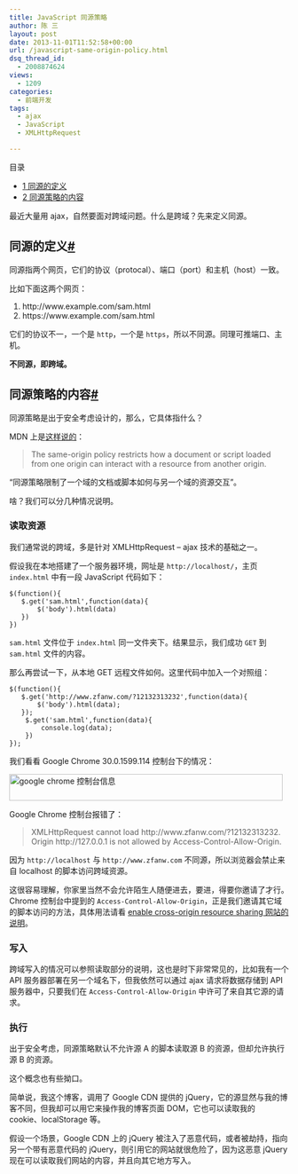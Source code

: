 ```yaml
---
title: JavaScript 同源策略
author: 陈 三
layout: post
date: 2013-11-01T11:52:58+00:00
url: /javascript-same-origin-policy.html
dsq_thread_id:
  - 2008874624
views:
  - 1209
categories:
  - 前端开发
tags:
  - ajax
  - JavaScript
  - XMLHttpRequest

---
```

<div id="toc_container" class="ml-l u-floatRight pure-u-1-1 pure-u-sm-2-5 toc_white no_bullets">
  <nav id="myaffix">
  
  <p class="toc-title">
    目录
  </p>
  
  <ul class="toc-list nav" role="menu">
    <li class="toc-list__item" role="menuitem">
      <a href="#i"><span class="toc_number toc_depth_1">1</span> 同源的定义</a>
    </li>
    <li class="toc-list__item" role="menuitem">
      <a href="#i-2"><span class="toc_number toc_depth_1">2</span> 同源策略的内容</a>
    </li>
  </ul></nav>
</div>

<div class="">
  <p>
    最近大量用 ajax，自然要面对跨域问题。什么是跨域？先来定义同源。
  </p>
  
  <h2 class="storycontent-h2">
    <span id="i">同源的定义</span><a title="标题链接地址" class="u-floatRight hidden" id="heyi" href="#i"><span class="" aria-hidden="true">#</span></a>
  </h2>
  
  <p>
    同源指两个网页，它们的协议（protocal）、端口（port）和主机（host）一致。
  </p>
  
  <p>
    比如下面这两个网页：
  </p>
  
  <ol>
    <li>
      http://www.example.com/sam.html
    </li>
    <li>
      https://www.example.com/sam.html
    </li>
  </ol>
  
  <p>
    它们的协议不一，一个是 <code>http</code>，一个是 <code>https</code>，所以不同源。同理可推端口、主机。
  </p>
  
  <p>
    <strong>不同源，即跨域。</strong>
  </p>
  
  <h2 class="storycontent-h2">
    <span id="i-2">同源策略的内容</span><a title="标题链接地址" class="u-floatRight hidden" id="heyi-2" href="#i-2"><span class="" aria-hidden="true">#</span></a>
  </h2>
  
  <p>
    同源策略是出于安全考虑设计的，那么，它具体指什么？
  </p>
  
  <p>
    MDN 上是<a href="https://developer.mozilla.org/en-US/docs/Web/Security/Same-origin_policy">这样说的</a>：
  </p>
  
  <blockquote>
    <p>
      The same-origin policy restricts how a document or script loaded from one origin can interact with a resource from another origin.
    </p>
  </blockquote>
  
  <p>
    “同源策略限制了一个域的文档或脚本如何与另一个域的资源交互”。
  </p>
  
  <p>
    啥？我们可以分几种情况说明。
  </p>
  
  <h3>
    读取资源
  </h3>
  
  <p>
    我们通常说的跨域，多是针对 XMLHttpRequest &#8211; ajax 技术的基础之一。
  </p>
  
  <p>
    假设我在本地搭建了一个服务器环境，网址是 <code>http://localhost/</code>，主页 <code>index.html</code> 中有一段 JavaScript 代码如下：
  </p>
  
  <pre><code>$(function(){
   $.get('sam.html',function(data){
       $('body').html(data)
   })
})
</code></pre>
  
  <p>
    <code>sam.html</code> 文件位于 <code>index.html</code> 同一文件夹下。结果显示，我们成功 <code>GET</code> 到 <code>sam.html</code> 文件的内容。
  </p>
  
  <p>
    那么再尝试一下，从本地 GET 远程文件如何。这里代码中加入一个对照组：
  </p>
  
  <pre><code>$(function(){
   $.get('http://www.zfanw.com/?12132313232',function(data){
       $('body').html(data);
   });
    $.get('sam.html',function(data){
        console.log(data);
    })
});
</code></pre>
  
  <p>
    我们看看 Google Chrome 30.0.1599.114 控制台下的情况：
  </p>
  
  <p>
    <a href="https://www.zfanw.com/blog/wp-content/uploads/2013/10/google-chrome-console-log.png"><img src="https://www.zfanw.com/blog/wp-content/uploads/2013/10/google-chrome-console-log.png" alt="google chrome 控制台信息" width="493" height="48" class="alignnone size-full wp-image-10878" srcset="https://www.zfanw.com/blog/wp-content/uploads/2013/10/google-chrome-console-log.png 493w, https://www.zfanw.com/blog/wp-content/uploads/2013/10/google-chrome-console-log-300x29.png 300w" sizes="(max-width: 493px) 100vw, 493px" /></a>
  </p>
  
  <p>
    Google Chrome 控制台报错了：
  </p>
  
  <blockquote>
    <p>
      XMLHttpRequest cannot load http://www.zfanw.com/?12132313232. Origin http://127.0.0.1 is not allowed by Access-Control-Allow-Origin.
    </p>
  </blockquote>
  
  <p>
    因为 <code>http://localhost</code> 与 <code>http://www.zfanw.com</code> 不同源，所以浏览器会禁止来自 localhost 的脚本访问跨域资源。
  </p>
  
  <p>
    这很容易理解，你家里当然不会允许陌生人随便进去，要进，得要你邀请了才行。Chrome 控制台中提到的 <code>Access-Control-Allow-Origin</code>，正是我们邀请其它域的脚本访问的方法，具体用法请看 <a href="http://enable-cors.org/">enable cross-origin resource sharing 网站的说明</a>。
  </p>
  
  <h3>
    写入
  </h3>
  
  <p>
    跨域写入的情况可以参照读取部分的说明，这也是时下非常常见的，比如我有一个 API 服务器部署在另一个域名下，但我依然可以通过 ajax 请求将数据存储到 API 服务器中，只要我们在 <code>Access-Control-Allow-Origin</code> 中许可了来自其它源的请求。
  </p>
  
  <h3>
    执行
  </h3>
  
  <p>
    出于安全考虑，同源策略默认不允许源 A 的脚本读取源 B 的资源，但却允许执行源 B 的资源。
  </p>
  
  <p>
    这个概念也有些拗⼝。
  </p>
  
  <p>
    简单说，我这个博客，调用了 Google CDN 提供的 jQuery，它的源显然与我的博客不同，但我却可以用它来操作我的博客页面 DOM，它也可以读取我的 cookie、localStorage 等。
  </p>
  
  <p>
    假设一个场景，Google CDN 上的 jQuery 被注入了恶意代码，或者被劫持，指向另一个带有恶意代码的 jQuery，则引用它的网站就很危险了，因为这恶意 jQuery 现在可以读取我们网站的内容，并且向其它地方写入。
  </p>
</div>